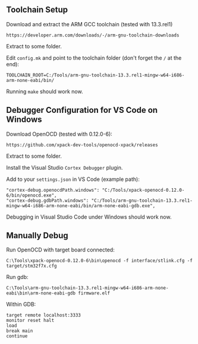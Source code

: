 Toolchain Setup
---------------

Download and extract the ARM GCC toolchain (tested with 13.3.rel1)

    https://developer.arm.com/downloads/-/arm-gnu-toolchain-downloads

Extract to some folder.

Edit `config.mk` and point to the toolchain folder (don't forget the `/` at the end):

    TOOLCHAIN_ROOT=C:/Tools/arm-gnu-toolchain-13.3.rel1-mingw-w64-i686-arm-none-eabi/bin/

Running `make` should work now.

Debugger Configuration for VS Code on Windows
---------------------------------------------

Download OpenOCD (tested with 0.12.0-6):

    https://github.com/xpack-dev-tools/openocd-xpack/releases

Extract to some folder.

Install the Visual Studio `Cortex Debugger` plugin.

Add to your `settings.json` in VS Code (example path):

    "cortex-debug.openocdPath.windows": "C:/Tools/xpack-openocd-0.12.0-6/bin/openocd.exe",
    "cortex-debug.gdbPath.windows": "C:/Tools/arm-gnu-toolchain-13.3.rel1-mingw-w64-i686-arm-none-eabi/bin/arm-none-eabi-gdb.exe",

Debugging in Visual Studio Code under Windows should work now.

Manually Debug
--------------

Run OpenOCD with target board connected:

    C:\Tools\xpack-openocd-0.12.0-6\bin\openocd -f interface/stlink.cfg -f target/stm32f7x.cfg

Run gdb:

    C:\Tools\arm-gnu-toolchain-13.3.rel1-mingw-w64-i686-arm-none-eabi\bin\arm-none-eabi-gdb firmware.elf

Within GDB:

    target remote localhost:3333
    monitor reset halt
    load
    break main
    continue
